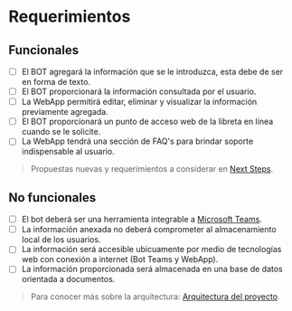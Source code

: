 # Requerimientos

## Funcionales

- [ ] El BOT agregará la información que se le introduzca, esta debe de ser en forma de texto.
- [ ] El BOT proporcionará la información consultada por el usuario.
- [ ] La WebApp permitirá editar, eliminar y visualizar la información previamente agregada.
- [ ] El BOT proporcionará un punto de acceso web de la libreta en línea cuando se le solicite.
- [ ] La WebApp tendrá una sección de FAQ's para brindar soporte indispensable al usuario.
> Propuestas nuevas y requerimientos a considerar en [Next Steps](./next-steps.md).

## No funcionales

-	[ ] El bot deberá ser una herramienta integrable a [Microsoft Teams](https://www.microsoft.com/es-mx/microsoft-365/microsoft-teams/group-chat-software).
- [ ] La información anexada no deberá comprometer al almacenamiento local de los usuarios.
-	[ ] La información será accesible ubicuamente por medio de tecnologías web con conexión a internet (Bot Teams y WebApp).
- [ ] La información proporcionada será almacenada en una base de datos orientada a documentos.
> Para conocer más sobre la arquitectura: [Arquitectura del proyecto](./aquitectura.md).

